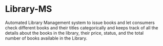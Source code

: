 # Library-MS
Automated Library Management system to issue books and let consumers check different books and their titles categorically and keeps track of all the details about the books in the library, their price, status, and the total number of books available in the Library.
